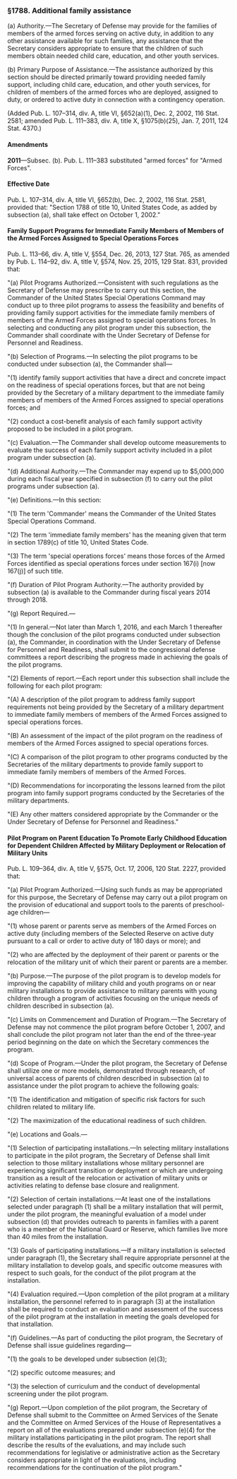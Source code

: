 ### §1788. Additional family assistance ###

(a) Authority.—The Secretary of Defense may provide for the families of members of the armed forces serving on active duty, in addition to any other assistance available for such families, any assistance that the Secretary considers appropriate to ensure that the children of such members obtain needed child care, education, and other youth services.

(b) Primary Purpose of Assistance.—The assistance authorized by this section should be directed primarily toward providing needed family support, including child care, education, and other youth services, for children of members of the armed forces who are deployed, assigned to duty, or ordered to active duty in connection with a contingency operation.

(Added Pub. L. 107–314, div. A, title VI, §652(a)(1), Dec. 2, 2002, 116 Stat. 2581; amended Pub. L. 111–383, div. A, title X, §1075(b)(25), Jan. 7, 2011, 124 Stat. 4370.)

#### Amendments ####

**2011**—Subsec. (b). Pub. L. 111–383 substituted "armed forces" for "Armed Forces".

#### Effective Date ####

Pub. L. 107–314, div. A, title VI, §652(b), Dec. 2, 2002, 116 Stat. 2581, provided that: "Section 1788 of title 10, United States Code, as added by subsection (a), shall take effect on October 1, 2002."

#### Family Support Programs for Immediate Family Members of Members of the Armed Forces Assigned to Special Operations Forces ####

Pub. L. 113–66, div. A, title V, §554, Dec. 26, 2013, 127 Stat. 765, as amended by Pub. L. 114–92, div. A, title V, §574, Nov. 25, 2015, 129 Stat. 831, provided that:

"(a) Pilot Programs Authorized.—Consistent with such regulations as the Secretary of Defense may prescribe to carry out this section, the Commander of the United States Special Operations Command may conduct up to three pilot programs to assess the feasibility and benefits of providing family support activities for the immediate family members of members of the Armed Forces assigned to special operations forces. In selecting and conducting any pilot program under this subsection, the Commander shall coordinate with the Under Secretary of Defense for Personnel and Readiness.

"(b) Selection of Programs.—In selecting the pilot programs to be conducted under subsection (a), the Commander shall—

"(1) identify family support activities that have a direct and concrete impact on the readiness of special operations forces, but that are not being provided by the Secretary of a military department to the immediate family members of members of the Armed Forces assigned to special operations forces; and

"(2) conduct a cost-benefit analysis of each family support activity proposed to be included in a pilot program.

"(c) Evaluation.—The Commander shall develop outcome measurements to evaluate the success of each family support activity included in a pilot program under subsection (a).

"(d) Additional Authority.—The Commander may expend up to $5,000,000 during each fiscal year specified in subsection (f) to carry out the pilot programs under subsection (a).

"(e) Definitions.—In this section:

"(1) The term 'Commander' means the Commander of the United States Special Operations Command.

"(2) The term 'immediate family members' has the meaning given that term in section 1789(c) of title 10, United States Code.

"(3) The term 'special operations forces' means those forces of the Armed Forces identified as special operations forces under section 167(i) [now 167(j)] of such title.

"(f) Duration of Pilot Program Authority.—The authority provided by subsection (a) is available to the Commander during fiscal years 2014 through 2018.

"(g) Report Required.—

"(1) In general.—Not later than March 1, 2016, and each March 1 thereafter though the conclusion of the pilot programs conducted under subsection (a), the Commander, in coordination with the Under Secretary of Defense for Personnel and Readiness, shall submit to the congressional defense committees a report describing the progress made in achieving the goals of the pilot programs.

"(2) Elements of report.—Each report under this subsection shall include the following for each pilot program:

"(A) A description of the pilot program to address family support requirements not being provided by the Secretary of a military department to immediate family members of members of the Armed Forces assigned to special operations forces.

"(B) An assessment of the impact of the pilot program on the readiness of members of the Armed Forces assigned to special operations forces.

"(C) A comparison of the pilot program to other programs conducted by the Secretaries of the military departments to provide family support to immediate family members of members of the Armed Forces.

"(D) Recommendations for incorporating the lessons learned from the pilot program into family support programs conducted by the Secretaries of the military departments.

"(E) Any other matters considered appropriate by the Commander or the Under Secretary of Defense for Personnel and Readiness."

#### Pilot Program on Parent Education To Promote Early Childhood Education for Dependent Children Affected by Military Deployment or Relocation of Military Units ####

Pub. L. 109–364, div. A, title V, §575, Oct. 17, 2006, 120 Stat. 2227, provided that:

"(a) Pilot Program Authorized.—Using such funds as may be appropriated for this purpose, the Secretary of Defense may carry out a pilot program on the provision of educational and support tools to the parents of preschool-age children—

"(1) whose parent or parents serve as members of the Armed Forces on active duty (including members of the Selected Reserve on active duty pursuant to a call or order to active duty of 180 days or more); and

"(2) who are affected by the deployment of their parent or parents or the relocation of the military unit of which their parent or parents are a member.

"(b) Purpose.—The purpose of the pilot program is to develop models for improving the capability of military child and youth programs on or near military installations to provide assistance to military parents with young children through a program of activities focusing on the unique needs of children described in subsection (a).

"(c) Limits on Commencement and Duration of Program.—The Secretary of Defense may not commence the pilot program before October 1, 2007, and shall conclude the pilot program not later than the end of the three-year period beginning on the date on which the Secretary commences the program.

"(d) Scope of Program.—Under the pilot program, the Secretary of Defense shall utilize one or more models, demonstrated through research, of universal access of parents of children described in subsection (a) to assistance under the pilot program to achieve the following goals:

"(1) The identification and mitigation of specific risk factors for such children related to military life.

"(2) The maximization of the educational readiness of such children.

"(e) Locations and Goals.—

"(1) Selection of participating installations.—In selecting military installations to participate in the pilot program, the Secretary of Defense shall limit selection to those military installations whose military personnel are experiencing significant transition or deployment or which are undergoing transition as a result of the relocation or activation of military units or activities relating to defense base closure and realignment.

"(2) Selection of certain installations.—At least one of the installations selected under paragraph (1) shall be a military installation that will permit, under the pilot program, the meaningful evaluation of a model under subsection (d) that provides outreach to parents in families with a parent who is a member of the National Guard or Reserve, which families live more than 40 miles from the installation.

"(3) Goals of participating installations.—If a military installation is selected under paragraph (1), the Secretary shall require appropriate personnel at the military installation to develop goals, and specific outcome measures with respect to such goals, for the conduct of the pilot program at the installation.

"(4) Evaluation required.—Upon completion of the pilot program at a military installation, the personnel referred to in paragraph (3) at the installation shall be required to conduct an evaluation and assessment of the success of the pilot program at the installation in meeting the goals developed for that installation.

"(f) Guidelines.—As part of conducting the pilot program, the Secretary of Defense shall issue guidelines regarding—

"(1) the goals to be developed under subsection (e)(3);

"(2) specific outcome measures; and

"(3) the selection of curriculum and the conduct of developmental screening under the pilot program.

"(g) Report.—Upon completion of the pilot program, the Secretary of Defense shall submit to the Committee on Armed Services of the Senate and the Committee on Armed Services of the House of Representatives a report on all of the evaluations prepared under subsection (e)(4) for the military installations participating in the pilot program. The report shall describe the results of the evaluations, and may include such recommendations for legislative or administrative action as the Secretary considers appropriate in light of the evaluations, including recommendations for the continuation of the pilot program."